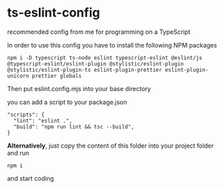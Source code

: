 # ts-eslint-config
recommended config from me for programming on a TypeScript

In order to use this config you have to install the following NPM packages
```
npm i -D typescript ts-node eslint typescript-eslint @eslint/js @typescript-eslint/eslint-plugin @stylistic/eslint-plugin @stylistic/eslint-plugin-ts eslint-plugin-prettier eslint-plugin-unicorn prettier globals
```

Then put eslint.config.mjs into your base directory

you can add a script to your package.json
```
"scripts": {
  "lint": "eslint .",
  "build": "npm run lint && tsc --build",
}
```

**Alternatively**, just copy the content of this folder into your project folder and run
```
npm i
```

and start coding
